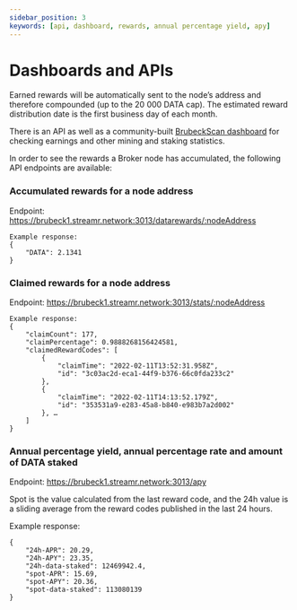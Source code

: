 ```yaml
---
sidebar_position: 3
keywords: [api, dashboard, rewards, annual percentage yield, apy]
---
```


# Dashboards and APIs
Earned rewards will be automatically sent to the node’s address and therefore compounded (up to the 20 000 DATA cap). The estimated reward distribution date is the first business day of each month.

There is an API as well as a community-built [BrubeckScan dashboard](https://brubeckscan.app/) for checking earnings and other mining and staking statistics.

In order to see the rewards a Broker node has accumulated, the following API endpoints are available:

### Accumulated rewards for a node address
Endpoint: https://brubeck1.streamr.network:3013/datarewards/:nodeAddress

```
Example response:
{
    "DATA": 2.1341
}
```

### Claimed rewards for a node address
Endpoint: https://brubeck1.streamr.network:3013/stats/:nodeAddress

```
Example response:
{
    "claimCount": 177,
    "claimPercentage": 0.9888268156424581,
    "claimedRewardCodes": [
        {
            "claimTime": "2022-02-11T13:52:31.958Z",
            "id": "3c03ac2d-eca1-44f9-b376-66c0fda233c2"
        },
        {
            "claimTime": "2022-02-11T14:13:52.179Z",
            "id": "353531a9-e283-45a8-b840-e983b7a2d002"
        }, …
    ]
}
```

### Annual percentage yield, annual percentage rate and amount of DATA staked
Endpoint: https://brubeck1.streamr.network:3013/apy

Spot is the value calculated from the last reward code, and the 24h value is a sliding average from the reward codes published in the last 24 hours.

Example response:

```
{
    "24h-APR": 20.29,
    "24h-APY": 23.35,
    "24h-data-staked": 12469942.4,
    "spot-APR": 15.69,
    "spot-APY": 20.36,
    "spot-data-staked": 113080139
}
```